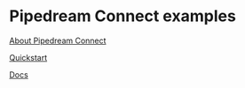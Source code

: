 # Pipedream Connect examples

[About Pipedream Connect](https://pipedream.com/connect)

[Quickstart](https://pipedream.com/docs/connect/quickstart)

[Docs](https://pipedream.com/docs/connect)